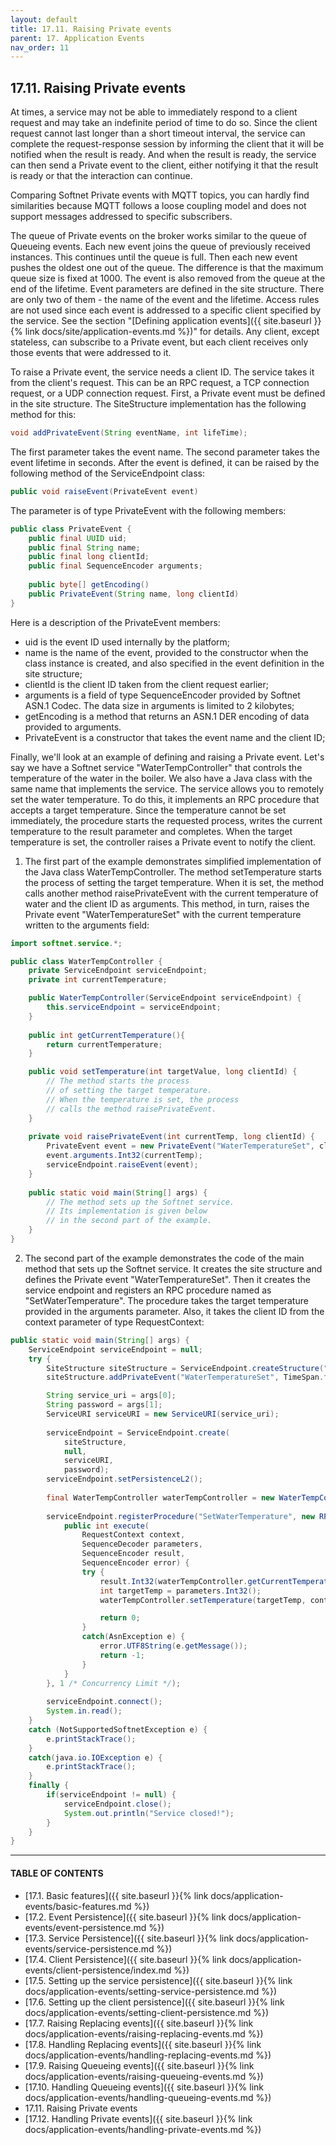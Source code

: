 ```yaml
---
layout: default
title: 17.11. Raising Private events
parent: 17. Application Events
nav_order: 11
---
```


## 17.11. Raising Private events

At times, a service may not be able to immediately respond to a client request and may take an indefinite period of time to do so. Since the client request cannot last longer than a short timeout interval, the service can complete the request-response session by informing the client that it will be notified when the result is ready. And when the result is ready, the service can then send a Private event to the client, either notifying it that the result is ready or that the interaction can continue.  

Comparing Softnet Private events with MQTT topics, you can hardly find similarities because MQTT follows a loose coupling model and does not support messages addressed to specific subscribers.  

The queue of Private events on the broker works similar to the queue of Queueing events. Each new event joins the queue of previously received instances. This continues until the queue is full. Then each new event pushes the oldest one out of the queue. The difference is that the maximum queue size is fixed at 1000. The event is also removed from the queue at the end of the lifetime. Event parameters are defined in the site structure. There are only two of them - the name of the event and the lifetime. Access rules are not used since each event is addressed to a specific client specified by the service. See the section "[Defining application events]({{ site.baseurl }}{% link docs/site/application-events.md %})" for details. Any client, except stateless, can subscribe to a Private event, but each client receives only those events that were addressed to it.  

To raise a Private event, the service needs a client ID. The service takes it from the client's request. This can be an RPC request, a TCP connection request, or a UDP connection request. 
First, a Private event must be defined in the site structure. The <span class="datatype">SiteStructure</span> implementation has the following method for this:
```java
void addPrivateEvent(String eventName, int lifeTime); 
```

The first parameter takes the event name. The second parameter takes the event lifetime in seconds.
After the event is defined, it can be raised by the following method of the <span class="datatype">ServiceEndpoint</span> class: 
```java
public void raiseEvent(PrivateEvent event)
```

The parameter is of type <span class="datatype">PrivateEvent</span> with the following members:
```java
public class PrivateEvent {
    public final UUID uid;
    public final String name;
    public final long clientId;
    public final SequenceEncoder arguments;		
	
    public byte[] getEncoding()
    public PrivateEvent(String name, long clientId)
}
```
Here is a description of the <span class="datatype">PrivateEvent</span> members:
*	<span class="field">uid</span> is the event ID used internally by the platform;
*	<span class="field">name</span> is the name of the event, provided to the constructor when the class instance is created, and also specified in the event definition in the site structure;
*	<span class="field">clientId</span> is the client ID taken from the client request earlier;
*	<span class="field">arguments</span> is a field of type <span class="datatype">SequenceEncoder</span> provided by Softnet ASN.1 Codec. The data size in arguments is limited to 2 kilobytes;
*	<span class="method">getEncoding</span> is a method that returns an ASN.1 DER encoding of data provided to arguments.
*	<span class="method">PrivateEvent</span> is a constructor that takes the event name and the client ID;  

Finally, we'll look at an example of defining and raising a Private event. Let's say we have a Softnet service "WaterTempController" that controls the temperature of the water in the boiler. We also have a Java class with the same name that implements the service. The service allows you to remotely set the water temperature. To do this, it implements an RPC procedure that accepts a target temperature. Since the temperature cannot be set immediately, the procedure starts the requested process, writes the current temperature to the result parameter and completes. When the target temperature is set, the controller raises a Private event to notify the client.  

1)	The first part of the example demonstrates simplified implementation of the Java class <span class="datatype">WaterTempController</span>. The method <span class="method">setTemperature</span> starts the process of setting the target temperature. When it is set, the method calls another method <span class="method">raisePrivateEvent</span> with the current temperature of water and the client ID as arguments. This method, in turn, raises the Private event "WaterTemperatureSet" with the current temperature written to the <span class="field">arguments</span> field:
```java
import softnet.service.*;

public class WaterTempController {		
    private ServiceEndpoint serviceEndpoint;
    private int currentTemperature;

    public WaterTempController(ServiceEndpoint serviceEndpoint) {
        this.serviceEndpoint = serviceEndpoint; 
    }
	
    public int getCurrentTemperature(){
        return currentTemperature;
    }

    public void setTemperature(int targetValue, long clientId) {
        // The method starts the process 
        // of setting the target temperature.
        // When the temperature is set, the process
        // calls the method raisePrivateEvent.
    }
	
    private void raisePrivateEvent(int currentTemp, long clientId) {
        PrivateEvent event = new PrivateEvent("WaterTemperatureSet", clientId); 
        event.arguments.Int32(currentTemp);
        serviceEndpoint.raiseEvent(event);
    }
	
    public static void main(String[] args) {
        // The method sets up the Softnet service.
        // Its implementation is given below 
        // in the second part of the example.
    }
}
```
2)	The second part of the example demonstrates the code of the main method that sets up the Softnet service. It creates the site structure and defines the Private event "WaterTemperatureSet". Then it creates the service endpoint and registers an RPC procedure named as "SetWaterTemperature". The procedure takes the target temperature provided in the <span class="param">arguments</span> parameter. Also, it takes the client ID from the <span class="param">context</span> parameter of type <span class="datatype">RequestContext</span>:
```java
public static void main(String[] args) {
    ServiceEndpoint serviceEndpoint = null;
    try {
        SiteStructure siteStructure = ServiceEndpoint.createStructure("Water Boiler", "Softnet Team");
        siteStructure.addPrivateEvent("WaterTemperatureSet", TimeSpan.fromMinutes(30));

        String service_uri = args[0]; 
        String password = args[1]; 
        ServiceURI serviceURI = new ServiceURI(service_uri); 
			
        serviceEndpoint = ServiceEndpoint.create(
            siteStructure, 
            null, 
            serviceURI, 
            password);
        serviceEndpoint.setPersistenceL2();
			
        final WaterTempController waterTempController = new WaterTempController(serviceEndpoint);
			
        serviceEndpoint.registerProcedure("SetWaterTemperature", new RPCRequestHandler() {				
            public int execute(
                RequestContext context,
                SequenceDecoder parameters,
                SequenceEncoder result,
                SequenceEncoder error) {
                try {								
                    result.Int32(waterTempController.getCurrentTemperature());
                    int targetTemp = parameters.Int32();
                    waterTempController.setTemperature(targetTemp, context.clientId);

                    return 0;
                }
                catch(AsnException e) {
                    error.UTF8String(e.getMessage());
                    return -1;						
                }
            }
        }, 1 /* Concurrency Limit */);
			
        serviceEndpoint.connect();			
        System.in.read();			
    }
    catch (NotSupportedSoftnetException e) {			
        e.printStackTrace();
    }		
    catch(java.io.IOException e) {
        e.printStackTrace();
    }
    finally {
        if(serviceEndpoint != null) {
            serviceEndpoint.close();
            System.out.println("Service closed!");			
        }
    }
}
```

---
#### TABLE OF CONTENTS
* [17.1. Basic features]({{ site.baseurl }}{% link docs/application-events/basic-features.md %})
* [17.2. Event Persistence]({{ site.baseurl }}{% link docs/application-events/event-persistence.md %})
* [17.3. Service Persistence]({{ site.baseurl }}{% link docs/application-events/service-persistence.md %})
* [17.4. Client Persistence]({{ site.baseurl }}{% link docs/application-events/client-persistence/index.md %})
* [17.5. Setting up the service persistence]({{ site.baseurl }}{% link docs/application-events/setting-service-persistence.md %})
* [17.6. Setting up the client persistence]({{ site.baseurl }}{% link docs/application-events/setting-client-persistence.md %})
* [17.7. Raising Replacing events]({{ site.baseurl }}{% link docs/application-events/raising-replacing-events.md %})
* [17.8. Handling Replacing events]({{ site.baseurl }}{% link docs/application-events/handling-replacing-events.md %})
* [17.9. Raising Queueing events]({{ site.baseurl }}{% link docs/application-events/raising-queueing-events.md %})
* [17.10. Handling Queueing events]({{ site.baseurl }}{% link docs/application-events/handling-queueing-events.md %})
* 17.11. Raising Private events
* [17.12. Handling Private events]({{ site.baseurl }}{% link docs/application-events/handling-private-events.md %})